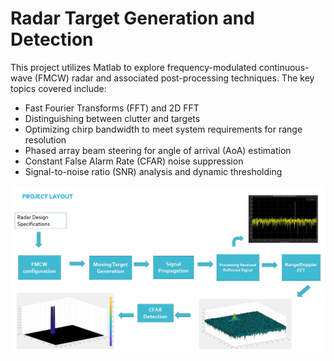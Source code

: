 # Radar Target Generation and Detection

This project utilizes Matlab to explore frequency-modulated continuous-wave (FMCW) radar and associated post-processing techniques. The key topics covered include:

* Fast Fourier Transforms (FFT) and 2D FFT
* Distinguishing between clutter and targets
* Optimizing chirp bandwidth to meet system requirements for range resolution
* Phased array beam steering for angle of arrival (AoA) estimation
* Constant False Alarm Rate (CFAR) noise suppression
* Signal-to-noise ratio (SNR) analysis and dynamic thresholding

![Project_RADAR](https://github.com/1Px-Vision/Vision-Based-Off-Road-Hazard-Detection-for-Freespace-Navigation/blob/main/Project_Radar_Target_Generation%20_and_Detection/Project_RADAR.jpg)
